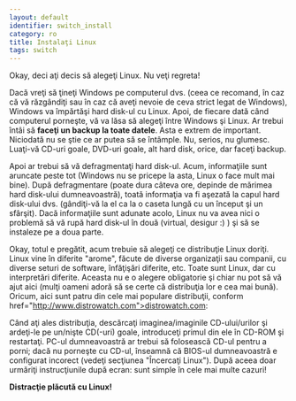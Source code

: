 ```yaml
---
layout: default
identifier: switch_install
category: ro
title: Instalaţi Linux
tags: switch
---
```


Okay, deci aţi decis să alegeţi Linux. Nu veţi regreta!

Dacă vreţi să ţineţi Windows pe computerul dvs. (ceea ce recomand, în caz
că vă răzgândiţi sau în caz că aveţi nevoie de ceva strict legat de Windows), Windows
va împărtăşi hard disk-ul cu Linux. Apoi, de fiecare dată când computerul porneşte,
vă va lăsa să alegeţi între Windows şi Linux. 
Ar trebui întâi să <b>faceţi un backup la toate datele</b>. Asta e extrem
de important. Niciodată nu se ştie ce ar putea să se întâmple. Nu, serios, nu glumesc.
Luaţi-vă CD-uri goale, DVD-uri goale, alt hard disk, orice, dar faceţi backup.

Apoi ar trebui să vă defragmentaţi hard disk-ul. Acum, informaţiile
sunt aruncate peste tot (Windows nu se pricepe la asta, Linux o face mult mai bine).
După defragmentare (poate dura câteva ore, depinde de mărimea hard disk-ului dumneavoastră),
toată informaţia va fi aşezată la capul hard disk-ului dvs. (gândiţi-vă la el ca la o caseta lungă
cu un început şi un sfârşit). Dacă informaţiile sunt adunate acolo, Linux nu va avea nici o problemă
să vă rupă hard disk-ul în două (virtual, desigur :) ) şi să se instaleze pe a doua parte.

Okay, totul e pregătit, acum trebuie să alegeţi ce distribuţie Linux doriţi.
Linux vine în diferite "arome", făcute de diverse organizaţii sau companii, cu
diverse seturi de software, înfăţişări diferite, etc. Toate sunt Linux, dar cu
interpretări diferite. Aceasta nu e o alegere obligatorie şi chiar nu pot să vă ajut aici
(mulţi oameni adoră să se certe că distribuţia lor e cea mai bună). Oricum, aici sunt
patru din cele mai populare distribuţii, conform href="http://www.distrowatch.com">distrowatch.com</a>:

<? make_distros_table() ?>

Când aţi ales distribuţia, descărcaţi imaginea/imaginile CD-ului/urilor şi ardeţi-le
pe un/nişte CD(-uri) goale, introduceţi primul din ele în CD-ROM şi restartaţi. PC-ul
dumneavoastră ar trebui să folosească CD-ul pentru a porni; dacă nu porneşte cu CD-ul, înseamnă că
BIOS-ul dumneavoastră e configurat incorect (vedeţi secţiunea "Încercaţi Linux").
După aceea doar urmăriţi instrucţiunile după ecran: sunt simple în cele mai multe cazuri!

<b>Distracţie plăcută cu Linux!</b>




